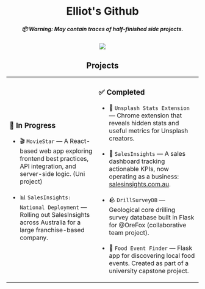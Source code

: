 <h1 align="center">
  Elliot's Github
  <h5 align="center">
    📦 Warning: May contain traces of half-finished side projects.
  </h5>
</h1>


<p align="center">
  <img src="https://skillicons.dev/icons?i=react,flask,postgres,chrome,python,ts" />
</p>









<h2 align="center">Projects</h2>
<table>
  <tr>
    <td>
      <h3>🚧 In Progress</h3>
      <ul>
        <li>
          🎬 <code>MovieStar</code> — A React-based web app exploring frontend best practices, API integration, and server-side logic. (Uni project)
        </li>
        <br/>
        <li>
          📊 <code>SalesInsights: National Deployment</code> — Rolling out SalesInsights across Australia for a large franchise-based company.
        </li>
      </ul>
    </td>
    <td>
      <h3>✅ Completed</h3>
      <ul>
        <li>
          🌄 <code>Unsplash Stats Extension</code> — Chrome extension that reveals hidden stats and useful metrics for Unsplash creators.
        </li>
        <br/>
        <li>
          💼 <code>SalesInsights</code> — A sales dashboard tracking actionable KPIs, now operating as a business: <a href="https://salesinsights.com.au" target="_blank">salesinsights.com.au</a>.
        </li>
        <br/>
        <li>
          🪨 <code>DrillSurveyDB</code> — Geological core drilling survey database built in Flask for @OreFox (collaborative team project).
        </li>
        <br/>
        <li>
          🍔 <code>Food Event Finder</code> — Flask app for discovering local food events. Created as part of a university capstone project.
        </li>
      </ul>
    </td>
  </tr>
</table>
